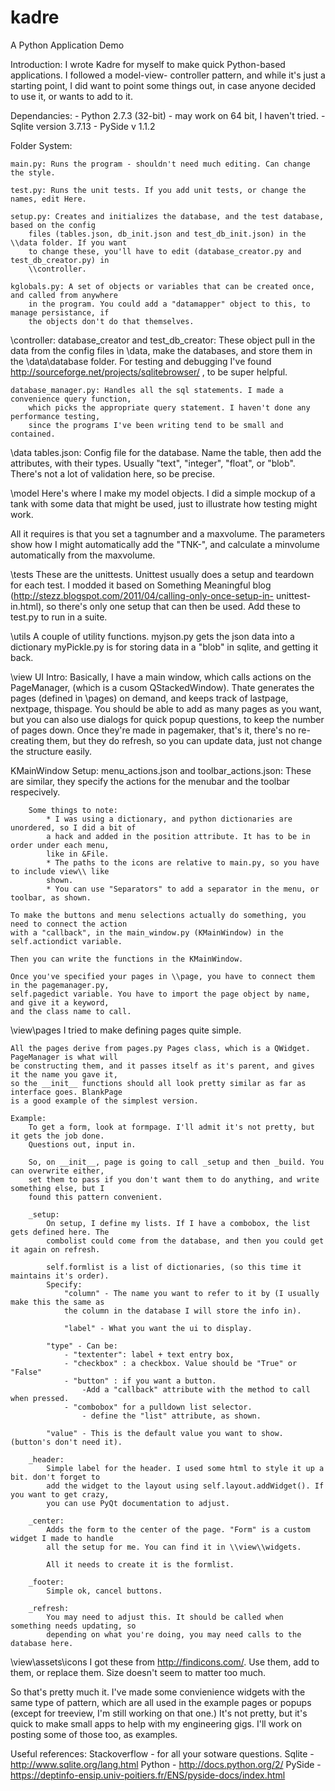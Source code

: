 kadre
=====

A Python Application Demo

Introduction:
  I wrote Kadre for myself to make quick Python-based applications. I followed a model-view-
	controller pattern, and while it's just a starting point, I did want to point some things 
	out, in case anyone decided to use it, or wants to add to it.

Dependancies:
	- Python 2.7.3 (32-bit) - may work on 64 bit, I haven't tried.
	- Sqlite version 3.7.13
	- PySide v 1.1.2

Folder System:

	main.py: Runs the program - shouldn't need much editing. Can change the style.

	test.py: Runs the unit tests. If you add unit tests, or change the names, edit Here.

	setup.py: Creates and initializes the database, and the test database, based on the config
		files (tables.json, db_init.json and test_db_init.json) in the \\data folder. If you want 
		to change these, you'll have to edit (database_creator.py and test_db_creator.py) in 
		\\controller.

	kglobals.py: A set of objects or variables that can be created once, and called from anywhere 
		in the program. You could add a "datamapper" object to this, to manage persistance, if 
		the objects don't do that themselves.

\\controller:
	database_creator and test_db_creator: These object pull in the data from the config files in 
		\\data, make the databases, and store them in the \\data\\database folder. For testing 
		and debugging I've found http://sourceforge.net/projects/sqlitebrowser/ , to be super 
		helpful.

	database_manager.py: Handles all the sql statements. I made a convenience query function, 
		which picks the appropriate query statement. I haven't done any performance testing, 
		since the programs I've been writing tend to be small and contained.

\\data
	tables.json: Config file for the database. Name the table, then add the attributes, with 
	their types. Usually "text", "integer", "float", or "blob". There's not a lot of validation 
	here, so be precise.

\\model
Here's where I make my model objects. I did a simple mockup of a tank with some data that might 
be used, just to illustrate how testing might work. 

All it requires is that you set a tagnumber and a maxvolume. The parameters show how I might 
automatically add the "TNK-", and calculate a minvolume automatically from the maxvolume. 

\\tests
These are the unittests. Unittest usually does a setup and teardown for each test. I modded it 
based on Something Meaningful blog (http://stezz.blogspot.com/2011/04/calling-only-once-setup-in-
unittest-in.html), so there's only one setup that can then be used. Add these to test.py to run 
in a suite.

\\utils
A couple of utility functions.
	myjson.py gets the json data into a dictionary
	myPickle.py is for storing data in a "blob" in sqlite, and getting it back. 


\\view
UI Intro:
	Basically, I have a main window, which calls actions on the PageManager, (which is a cusom 
	QStackedWindow). Thate generates the pages (defined in \\pages) on demand, and keeps track of 
	lastpage, nextpage, thispage. You should be able to add as many pages as you want, but you 
	can also use dialogs for quick popup questions, to keep the number of pages down. Once 
	they're made in pagemaker, that's it, there's no re-creating them, but they do refresh, so 
	you can update data, just not change the structure easily.


KMainWindow Setup:
	menu_actions.json and toolbar_actions.json: These are similar, they specify the actions for 
		the menubar and the toolbar respecively.
	
		Some things to note: 
			* I was using a dictionary, and python dictionaries are unordered, so I did a bit of 
			a hack and added in the position attribute. It has to be in order under each menu, 
			like in &File.
			* The paths to the icons are relative to main.py, so you have to include view\\ like 
			shown.
			* You can use "Separators" to add a separator in the menu, or toolbar, as shown.

	To make the buttons and menu selections actually do something, you need to connect the action 
	with a "callback", in the main_window.py (KMainWindow) in the self.actiondict variable. 

	Then you can write the functions in the KMainWindow.

	Once you've specified your pages in \\page, you have to connect them in the pagemanager.py, 
	self.pagedict variable. You have to import the page object by name, and give it a keyword, 
	and the class name to call.

\\view\\pages
	I tried to make defining pages quite simple.
	
	All the pages derive from pages.py Pages class, which is a QWidget. PageManager is what will 
	be constructing them, and it passes itself as it's parent, and gives it the name you gave it, 
	so the __init__ functions should all look pretty similar as far as interface goes. BlankPage 
	is a good example of the simplest version.

	Example:
		To get a form, look at formpage. I'll admit it's not pretty, but it gets the job done. 
		Questions out, input in.

		So, on __init__, page is going to call _setup and then _build. You can overwrite either, 
		set them to pass if you don't want them to do anything, and write something else, but I 
		found this pattern convenient.

		_setup:
			On setup, I define my lists. If I have a combobox, the list gets defined here. The 
			combolist could come from the database, and then you could get it again on refresh. 

			self.formlist is a list of dictionaries, (so this time it maintains it's order).
			Specify:
				"column" - The name you want to refer to it by (I usually make this the same as 
				the column in the database I will store the info in).
				
				"label" - What you want the ui to display.
	
			"type" - Can be:
				- "textenter": label + text entry box, 
				- "checkbox" : a checkbox. Value should be "True" or "False"
				- "button" : if you want a button. 
					-Add a "callback" attribute with the method to call when pressed.
				- "combobox" for a pulldown list selector. 
					- define the "list" attribute, as shown.
			
			"value" - This is the default value you want to show. (button's don't need it).

		_header:
			Simple label for the header. I used some html to style it up a bit. don't forget to 
			add the widget to the layout using self.layout.addWidget(). If you want to get crazy, 
			you can use PyQt documentation to adjust. 

		_center:
			Adds the form to the center of the page. "Form" is a custom widget I made to handle 
			all the setup for me. You can find it in \\view\\widgets. 

			All it needs to create it is the formlist.

		_footer:
			Simple ok, cancel buttons.

		_refresh:
			You may need to adjust this. It should be called when something needs updating, so 
			depending on what you're doing, you may need calls to the database here.

\\view\\assets\\icons
	I got these from http://findicons.com/. Use them, add to them, or replace them. Size doesn't seem to matter too much.

So that's pretty much it. I've made some convienience widgets with the same type of pattern, 
which are all used in the example pages or popups (except for treeview, I'm still working on that 
one.) It's not pretty, but it's quick to make small apps to help with my engineering gigs. I'll 
work on posting some of those too, as examples.


Useful references:
Stackoverflow - for all your sotware questions.
Sqlite - http://www.sqlite.org/lang.html
Python - http://docs.python.org/2/
PySide - https://deptinfo-ensip.univ-poitiers.fr/ENS/pyside-docs/index.html

